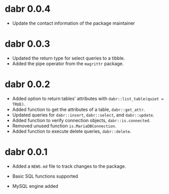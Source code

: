 # dabr 0.0.4

* Update the contact information of the package maintainer

# dabr 0.0.3

* Updated the return type for select queries to a tibble.
* Added the pipe operator from the `magrittr` package.

# dabr 0.0.2

* Added option to return tables' attributes with `dabr::list_table(quiet = TRUE)`. 
* Added function to get the attributes of a table, `dabr::get_attr`.
* Updated queries for `dabr::insert`, `dabr::select`, and `dabr::update`.
* Added function to verify connection objects, `dabr::is.connected`.
* Removed unused function `is.MariaDBConnection`.
* Added function to execute delete queries, `dabr::delete`.

# dabr 0.0.1

* Added a `NEWS.md` file to track changes to the package.

* Basic SQL functions supported

* MySQL engine added
